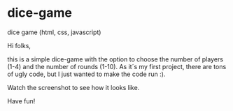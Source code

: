 # dice-game
dice game (html, css, javascript)

Hi folks,

this is a simple dice-game with the option to choose the number of players (1-4) and the number of rounds (1-10).
As it´s my first project, there are tons of ugly code, but I just wanted to make the code run :).

Watch the screenshot to see how it looks like.

Have fun!
